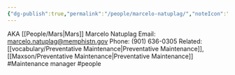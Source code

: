 ```yaml
---
{"dg-publish":true,"permalink":"/people/marcelo-natuplag/","noteIcon":"","created":"2025-02-07T11:35:29.964-06:00"}
---
```


AKA [[People/Mars\|Mars]]
Marcelo Natuplag
Email: marcelo.natuplag@memphistn.gov
Phone: (901) 636-0305
Related: [[vocabulary/Preventative Maintenance\|Preventative Maintenance]], [[Maxson/Preventative Maintenance\|Preventative Maintenance]]
#Maintenance manager
#people

